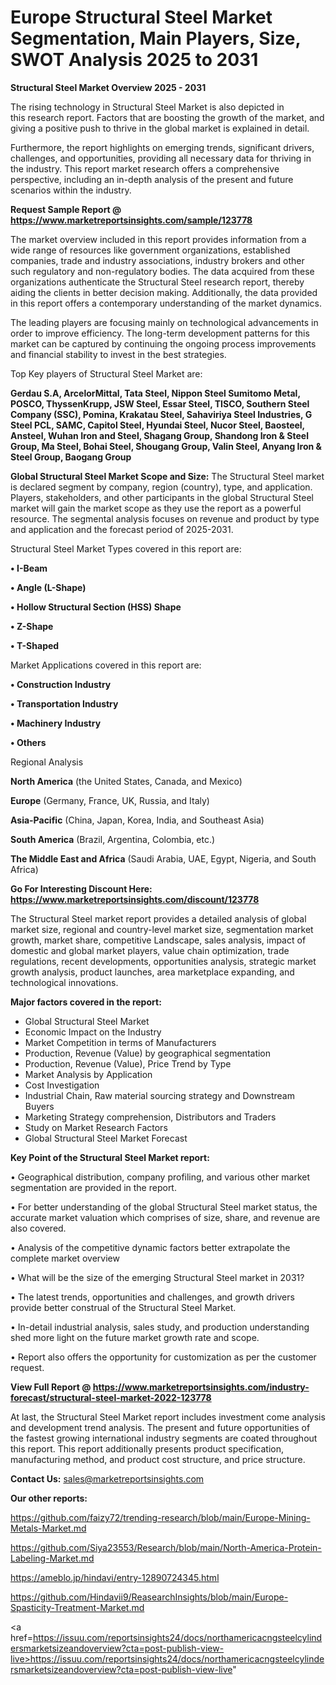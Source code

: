 # Europe Structural Steel Market Segmentation, Main Players, Size, SWOT Analysis 2025 to 2031

<Strong> Structural Steel Market Overview 2025 - 2031</strong>

The rising technology in Structural Steel Market is also depicted in this research report. Factors that are boosting the growth of the market, and giving a positive push to thrive in the global market is explained in detail.

Furthermore, the report highlights on emerging trends, significant drivers, challenges, and opportunities, providing all necessary data for thriving in the industry. This report market research offers a comprehensive perspective, including an in-depth analysis of the present and future scenarios within the industry.

<strong>Request Sample Report @ <a href=https://www.marketreportsinsights.com/sample/123778>https://www.marketreportsinsights.com/sample/123778</a></strong>

The market overview included in this report provides information from a wide range of resources like government organizations, established companies, trade and industry associations, industry brokers and other such regulatory and non-regulatory bodies. The data acquired from these organizations authenticate the Structural Steel research report, thereby aiding the clients in better decision making. Additionally, the data provided in this report offers a contemporary understanding of the market dynamics.

The leading players are focusing mainly on technological advancements in order to improve efficiency. The long-term development patterns for this market can be captured by continuing the ongoing process improvements and financial stability to invest in the best strategies.

Top Key players of Structural Steel Market are:

<strong>Gerdau S.A, ArcelorMittal, Tata Steel, Nippon Steel Sumitomo Metal, POSCO, ThyssenKrupp, JSW Steel, Essar Steel, TISCO, Southern Steel Company (SSC), Pomina, Krakatau Steel, Sahaviriya Steel Industries, G Steel PCL, SAMC, Capitol Steel, Hyundai Steel, Nucor Steel, Baosteel, Ansteel, Wuhan Iron and Steel, Shagang Group, Shandong Iron & Steel Group, Ma Steel, Bohai Steel, Shougang Group, Valin Steel, Anyang Iron & Steel Group, Baogang Group</strong>

<strong><b>Global Structural Steel Market Scope and Size:</b></strong>
The Structural Steel market is declared segment by company, region (country), type, and application. Players, stakeholders, and other participants in the global Structural Steel market will gain the market scope as they use the report as a powerful resource. The segmental analysis focuses on revenue and product by type and application and the forecast period of 2025-2031.

Structural Steel Market Types covered in this report are:

<strong>• I-Beam

• Angle (L-Shape)

• Hollow Structural Section (HSS) Shape

• Z-Shape

• T-Shaped</strong>

Market Applications covered in this report are:

<strong>• Construction Industry

• Transportation Industry

• Machinery Industry

• Others</strong> 

Regional Analysis

<strong>North America</strong> (the United States, Canada, and Mexico)

<strong>Europe</strong> (Germany, France, UK, Russia, and Italy)

<strong>Asia-Pacific</strong> (China, Japan, Korea, India, and Southeast Asia)

<strong>South America</strong> (Brazil, Argentina, Colombia, etc.)

<strong>The Middle East and Africa</strong> (Saudi Arabia, UAE, Egypt, Nigeria, and South Africa)

<strong>Go For Interesting Discount Here: <a href=https://www.marketreportsinsights.com/discount/123778>https://www.marketreportsinsights.com/discount/123778</a></strong>

The Structural Steel market report provides a detailed analysis of global market size, regional and country-level market size, segmentation market growth, market share, competitive Landscape, sales analysis, impact of domestic and global market players, value chain optimization, trade regulations, recent developments, opportunities analysis, strategic market growth analysis, product launches, area marketplace expanding, and technological innovations.

<strong><b>Major factors covered in the report:</b></strong>
<ul>
  <li>Global Structural Steel Market </li>
  <li>Economic Impact on the Industry</li>
  <li>Market Competition in terms of Manufacturers</li>
  <li>Production, Revenue (Value) by geographical segmentation</li>
  <li>Production, Revenue (Value), Price Trend by Type</li>
  <li>Market Analysis by Application</li>
  <li>Cost Investigation</li>
  <li>Industrial Chain, Raw material sourcing strategy and Downstream Buyers</li>
  <li>Marketing Strategy comprehension, Distributors and Traders</li>
  <li>Study on Market Research Factors</li>
  <li>Global Structural Steel Market Forecast</li>
</ul>

<strong><b>Key Point of the Structural Steel Market report:</b></strong>

• Geographical distribution, company profiling, and various other market segmentation are provided in the report.

• For better understanding of the global Structural Steel market status, the accurate market valuation which comprises of size, share, and revenue are also covered.

• Analysis of the competitive dynamic factors better extrapolate the complete market overview

• What will be the size of the emerging Structural Steel market in 2031?

• The latest trends, opportunities and challenges, and growth drivers provide better construal of the Structural Steel Market.

• In-detail industrial analysis, sales study, and production understanding shed more light on the future market growth rate and scope.

• Report also offers the opportunity for customization as per the customer request.

<strong><b>View Full Report @ <a href=https://www.marketreportsinsights.com/industry-forecast/structural-steel-market-2022-123778>https://www.marketreportsinsights.com/industry-forecast/structural-steel-market-2022-123778</a></b></strong>


At last, the Structural Steel Market report includes investment come analysis and development trend analysis. The present and future opportunities of the fastest growing international industry segments are coated throughout this report. This report additionally presents product specification, manufacturing method, and product cost structure, and price structure.

<strong>Contact Us:</strong>
sales@marketreportsinsights.com

<strong>Our other reports:</strong>

<a href=https://github.com/faizy72/trending-research/blob/main/Europe-Mining-Metals-Market.md>https://github.com/faizy72/trending-research/blob/main/Europe-Mining-Metals-Market.md</a>

<a href=https://github.com/Siya23553/Research/blob/main/North-America-Protein-Labeling-Market.md>https://github.com/Siya23553/Research/blob/main/North-America-Protein-Labeling-Market.md</a>

<a href=https://ameblo.jp/hindavi/entry-12890724345.html>https://ameblo.jp/hindavi/entry-12890724345.html</a>

<a href=https://github.com/Hindavii9/ReasearchInsights/blob/main/Europe-Spasticity-Treatment-Market.md>https://github.com/Hindavii9/ReasearchInsights/blob/main/Europe-Spasticity-Treatment-Market.md</a>

<a href=https://issuu.com/reportsinsights24/docs/northamericacngsteelcylindersmarketsizeandoverview?cta=post-publish-view-live>https://issuu.com/reportsinsights24/docs/northamericacngsteelcylindersmarketsizeandoverview?cta=post-publish-view-live</a>"
